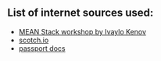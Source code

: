 ## List of internet sources used:
 - [MEAN Stack workshop by Ivaylo Kenov](https://github.com/ivaylokenov/Telerik-Academy-Courses)
 - [scotch.io](https://scotch.io/tutorials/easy-node-authentication-setup-and-local)
 - [passport docs](http://passportjs.org/docs)